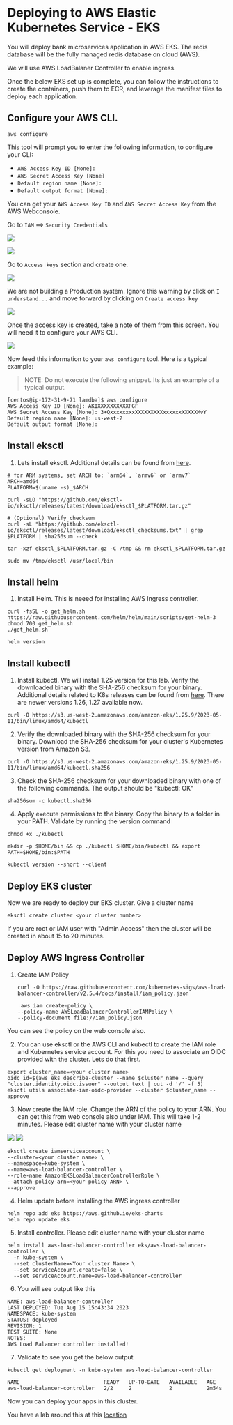 # Deploying to AWS Elastic Kubernetes Service - EKS

You will deploy bank microservices application in AWS EKS. The redis database will be the fully managed redis database on cloud (AWS).

We will use AWS LoadBalaner Controller to enable ingress.

Once the below EKS set up is complete, you can follow the instructions to create the containers, push them to ECR, and leverage the manifest files to deploy each application.


## Configure your AWS CLI.
```
aws configure
```
This tool will prompt you to enter the following information, to configure your CLI:
- `AWS Access Key ID [None]:`
- `AWS Secret Access Key [None]`
- `Default region name [None]:`
- `Default output format [None]:`

You can get your `AWS Access Key ID` and `AWS Secret Access Key` from the AWS Webconsole.

Go to `IAM` ==> `Security Credentials`

![](images/16a-lambda.png)

![](images/16-lambda.png)

Go to `Access keys` section and create one.

![](images/17-lambda.png)

We are not building a Production system. Ignore this warning by click on `I understand...` and move forward by clicking on `Create access key`

![](images/18-lambda.png)

Once the access key is created, take a note of them from this screen. You will need it to configure your AWS CLI.

![](images/19-lambda.png)

Now feed this information to your `aws configure` tool. Here is a typical example:

> NOTE: Do not execute the following snippet. Its just an example of a typical output.
```
[centos@ip-172-31-9-71 lamdba]$ aws configure
AWS Access Key ID [None]: AKIXXXXXXXXXXFGF
AWS Secret Access Key [None]: 3+QxxxxxxxxXXXXXXXXXxxxxxxXXXXXMvY
Default region name [None]: us-west-2
Default output format [None]:
```

## Install eksctl 

1.  Lets install eksctl. Additional details can be found from [here](https://github.com/eksctl-io/eksctl/blob/main/README.md#installation).

```
# for ARM systems, set ARCH to: `arm64`, `armv6` or `armv7`
ARCH=amd64
PLATFORM=$(uname -s)_$ARCH

curl -sLO "https://github.com/eksctl-io/eksctl/releases/latest/download/eksctl_$PLATFORM.tar.gz"

# (Optional) Verify checksum
curl -sL "https://github.com/eksctl-io/eksctl/releases/latest/download/eksctl_checksums.txt" | grep $PLATFORM | sha256sum --check

tar -xzf eksctl_$PLATFORM.tar.gz -C /tmp && rm eksctl_$PLATFORM.tar.gz

sudo mv /tmp/eksctl /usr/local/bin
```

## Install helm

1. Install Helm. This is neeed for installing AWS Ingress controller.
```
curl -fsSL -o get_helm.sh https://raw.githubusercontent.com/helm/helm/main/scripts/get-helm-3
chmod 700 get_helm.sh
./get_helm.sh

helm version
```

## Install kubectl 

1.  Install kubectl. We will install 1.25 version for this lab. Verify the downloaded binary with the SHA-256 checksum for your binary. Additional details related to K8s releases can be found from [here](https://kubernetes.io/releases/). There are newer versions 1.26, 1.27 available now.

```
curl -O https://s3.us-west-2.amazonaws.com/amazon-eks/1.25.9/2023-05-11/bin/linux/amd64/kubectl
```

2. Verify the downloaded binary with the SHA-256 checksum for your binary. Download the SHA-256 checksum for your cluster's Kubernetes version from Amazon S3.

```
curl -O https://s3.us-west-2.amazonaws.com/amazon-eks/1.25.9/2023-05-11/bin/linux/amd64/kubectl.sha256
```
3. Check the SHA-256 checksum for your downloaded binary with one of the following commands. The output should be "kubectl: OK"
```
sha256sum -c kubectl.sha256
```
4. Apply execute permissions to the binary. Copy the binary to a folder in your PATH. Validate by running the version command 

```
chmod +x ./kubectl

mkdir -p $HOME/bin && cp ./kubectl $HOME/bin/kubectl && export PATH=$HOME/bin:$PATH

kubectl version --short --client

```

## Deploy EKS cluster 

Now we are ready to deploy our EKS cluster. Give a cluster name 

```
eksctl create cluster <your cluster number>
```

If you are root or IAM user with "Admin Access" then the cluster will be created in about 15 to 20 minutes.


## Deploy AWS Ingress Controller
1. Create IAM Policy
    ```
    curl -O https://raw.githubusercontent.com/kubernetes-sigs/aws-load-balancer-controller/v2.5.4/docs/install/iam_policy.json

     aws iam create-policy \
    --policy-name AWSLoadBalancerControllerIAMPolicy \
    --policy-document file://iam_policy.json
    ```

You can see the policy on the web console also.

2. You can use eksctl or the AWS CLI and kubectl to create the IAM role and Kubernetes service account. For this you need to associate an OIDC provided with the cluster. Lets do that first.

  ```
  export cluster_name=<your cluster name>
  oidc_id=$(aws eks describe-cluster --name $cluster_name --query "cluster.identity.oidc.issuer" --output text | cut -d '/' -f 5)
  eksctl utils associate-iam-oidc-provider --cluster $cluster_name --approve
  ```

3. Now create the IAM role. Change the ARN of the policy to your ARN. You can get this from web console also under IAM.   This will take 1-2 minutes.
Please edit cluster name  with your cluster name

  ![](images/arn-search.png)
  ![](images/find-arn.png)


  ```
  eksctl create iamserviceaccount \
  --cluster=<your cluster name> \
  --namespace=kube-system \
  --name=aws-load-balancer-controller \
  --role-name AmazonEKSLoadBalancerControllerRole \
  --attach-policy-arn=<your policy ARN> \
  --approve
  ```
4. Helm update before installing the AWS ingress controller
```
helm repo add eks https://aws.github.io/eks-charts
helm repo update eks
```

5. Install controller. Please edit cluster name  with your cluster name
```
helm install aws-load-balancer-controller eks/aws-load-balancer-controller \
  -n kube-system \
  --set clusterName=<Your cluster Name> \
  --set serviceAccount.create=false \
  --set serviceAccount.name=aws-load-balancer-controller
```

6. You will see output like this 

```
NAME: aws-load-balancer-controller
LAST DEPLOYED: Tue Aug 15 15:43:34 2023
NAMESPACE: kube-system
STATUS: deployed
REVISION: 1
TEST SUITE: None
NOTES:
AWS Load Balancer controller installed!
```

7. Validate to see you get the below output
```
kubectl get deployment -n kube-system aws-load-balancer-controller
```
```
NAME                           READY   UP-TO-DATE   AVAILABLE   AGE
aws-load-balancer-controller   2/2     2            2           2m54s
```

Now you can deploy your apps in this cluster.


You have a lab around this at this [location](https://github.com/srinivredis/hands-on-labs-cloud-native-modern-app)

